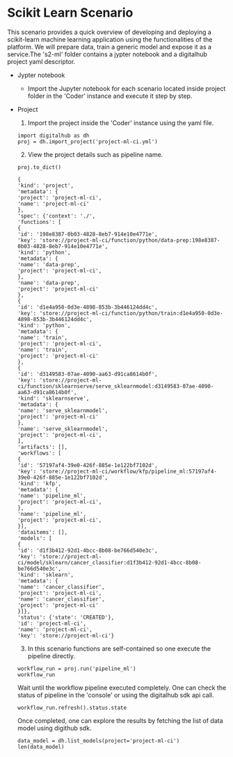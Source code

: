 # Scikit Learn Scenario
This scenario provides a quick overview of developing and deploying a scikit-learn machine learning application using the functionalities of the platform. We will prepare data, train a generic model and expose it as a service.The 's2-ml' folder contains a jypter notebook and a digitalhub project yaml descriptor.

- Jypter notebook 
	- Import the Jupyter notebook for each scenario located inside project folder in the 'Coder' instance and execute it step by step.

- Project
	
   1. Import the project inside the 'Coder' instance using the yaml file.
	```
 	import digitalhub as dh
	proj = dh.import_project('project-ml-ci.yml')
	```

   2.  View the project details such as pipeline name.
     ```
     proj.to_dict()
     ```
     ```
     {
     'kind': 'project',
     'metadata': {
     'project': 'project-ml-ci',
     'name': 'project-ml-ci'
     },
     'spec': {'context': './',
     'functions': [
     {
     'id': '198e8387-0b03-4828-8eb7-914e10e4771e',
     'key': 'store://project-ml-ci/function/python/data-prep:198e8387-0b03-4828-8eb7-914e10e4771e',
     'kind': 'python',
     'metadata': {
     'name': 'data-prep',
     'project': 'project-ml-ci',
     },
     'name': 'data-prep',
     'project': 'project-ml-ci'
     },
     {
     'id': 'd1e4a950-0d3e-4898-853b-3b446124dd4c',
    'key': 'store://project-ml-ci/function/python/train:d1e4a950-0d3e-4898-853b-3b446124dd4c',
    'kind': 'python',
    'metadata': {
     'name': 'train',
     'project': 'project-ml-ci',
     'name': 'train',
     'project': 'project-ml-ci'
     },
     {
     'id': 'd3149583-07ae-4090-aa63-d91ca8614b0f',
     'key': 'store://project-ml-ci/function/sklearnserve/serve_sklearnmodel:d3149583-07ae-4090-aa63-d91ca8614b0f',
     'kind': 'sklearnserve',
     'metadata': {
     'name': 'serve_sklearnmodel',
     'project': 'project-ml-ci'
     },
     'name': 'serve_sklearnmodel',
     'project': 'project-ml-ci',
    ],
     'artifacts': [],
     'workflows': [
     {
     'id': '57197af4-39e0-426f-885e-1e122bf7102d',
     'key': 'store://project-ml-ci/workflow/kfp/pipeline_ml:57197af4-39e0-426f-885e-1e122bf7102d',
     'kind': 'kfp',
     'metadata': {
     'name': 'pipeline_ml',
     'project': 'project-ml-ci',
     },
     'name': 'pipeline_ml',
     'project': 'project-ml-ci',
     }],
     'dataitems': [],
     'models': [
     {
     'id': 'd1f3b412-92d1-4bcc-8b08-be766d540e3c',
    'key': 'store://project-ml-ci/model/sklearn/cancer_classifier:d1f3b412-92d1-4bcc-8b08-be766d540e3c',
    'kind': 'sklearn',
    'metadata': {
     'name': 'cancer_classifier',
     'project': 'project-ml-ci',
     'name': 'cancer_classifier',
    'project': 'project-ml-ci'
     }]},
     'status': {'state': 'CREATED'},
     'id': 'project-ml-ci',
     'name': 'project-ml-ci',
     'key': 'store://project-ml-ci'}
     ```

   3. In this scenario functions are self-contained so one execute the pipeline directly.
     ```
     workflow_run = proj.run('pipeline_ml')
     workflow_run
     ```
     Wait until the workflow pipeline executed completely. One can check the status of pipeline in the 'console' or using the digitalhub sdk api call.
     ```
     workflow_run.refresh().status.state
     ```
     Once completed, one can explore the results by fetching the list of data model using digithub sdk.
     ```
     data_model = dh.list_models(project='project-ml-ci')
     len(data_model)
     ```     
	
	

	
	


	
	


